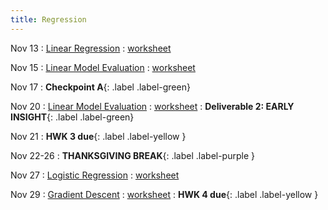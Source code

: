 ```yaml
---
title: Regression
---
```


Nov 13 
: [Linear Regression](https://github.com/gallettilance/Data-Science-Fundamentals/raw/main/lecture_18/18_Linear_Regression.pdf) 
  : [worksheet](https://github.com/gallettilance/Data-Science-Fundamentals/blob/main/lecture_18/worksheet_18.ipynb) 

Nov 15 
: [Linear Model Evaluation](https://github.com/gallettilance/Data-Science-Fundamentals/raw/main/lecture_19/19_Linear_Model_Evaluation.pdf) 
  : [worksheet](https://github.com/gallettilance/Data-Science-Fundamentals/blob/main/lecture_19/worksheet_19.ipynb) 

Nov 17
    : **Checkpoint A**{: .label .label-green} 

Nov 20 
: [Linear Model Evaluation](https://github.com/gallettilance/Data-Science-Fundamentals/raw/main/lecture_20/20_Linear_Model_Evaluation.pdf)
  : [worksheet](https://github.com/gallettilance/Data-Science-Fundamentals/blob/main/lecture_20/worksheet_20.ipynb)
    : **Deliverable 2: EARLY INSIGHT**{: .label .label-green}

Nov 21
    : **HWK 3 due**{: .label .label-yellow } 

Nov 22-26 
: **THANKSGIVING BREAK**{: .label .label-purple }

Nov 27 
: [Logistic Regression](https://github.com/gallettilance/Data-Science-Fundamentals/raw/main/lecture_21/21_Logistic_Regression.pdf) 
  : [worksheet](https://github.com/gallettilance/Data-Science-Fundamentals/blob/main/lecture_21/worksheet_21.ipynb) 

Nov 29
: [Gradient Descent](https://github.com/gallettilance/Data-Science-Fundamentals/raw/main/lecture_22/22_Gradient_Descent.pdf) 
  : [worksheet](https://github.com/gallettilance/Data-Science-Fundamentals/blob/main/lecture_22/worksheet_22.ipynb) 
    : **HWK 4 due**{: .label .label-yellow } 

